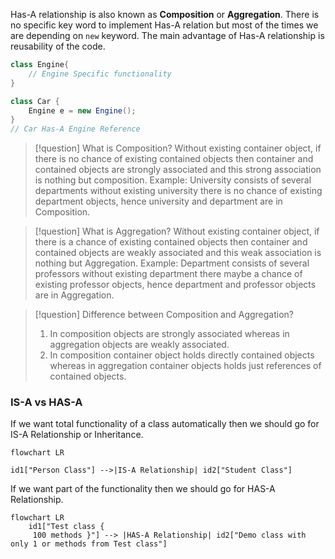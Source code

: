 Has-A relationship is also known as **Composition** or **Aggregation**.
There is no specific key word to implement Has-A relation but most of the times we are depending on `new` keyword. The main advantage of Has-A relationship is reusability of the code.

```java
class Engine{
	// Engine Specific functionality
}

class Car {
	Engine e = new Engine();
}
// Car Has-A Engine Reference
```


>[!question] What is Composition?
Without existing container object, if there is no chance of existing contained objects then container and contained objects are strongly associated and this strong association is nothing but composition.
>Example: University consists of several departments without existing university there is no chance of existing department objects, hence university and department are in Composition.

>[!question] What is Aggregation?
>Without existing container object, if there is a chance of existing contained objects then container and contained objects are weakly associated and this weak association is nothing but Aggregation.
>Example: Department consists of several professors without existing department there maybe a chance of existing professor objects, hence department and professor objects are in Aggregation.

>[!question] Difference between Composition and Aggregation?
>1. In composition objects are strongly associated whereas in aggregation objects are weakly associated.
>2. In composition container object holds directly contained objects whereas in aggregation container objects holds just references of contained objects.


### IS-A vs HAS-A

If we want total functionality of a class automatically then we should go for IS-A Relationship or Inheritance.
```mermaid
flowchart LR

id1["Person Class"] -->|IS-A Relationship| id2["Student Class"]
```

If we want part of the functionality then we should go for HAS-A Relationship.
```mermaid
flowchart LR
    id1["Test class {
     100 methods }"] --> |HAS-A Relationship| id2["Demo class with only 1 or methods from Test class"]

```